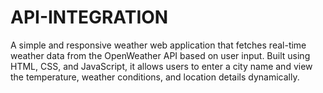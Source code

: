 # API-INTEGRATION
A simple and responsive weather web application that fetches real-time weather data from the OpenWeather API based on user input. Built using HTML, CSS, and JavaScript, it allows users to enter a city name and view the temperature, weather conditions, and location details dynamically.
